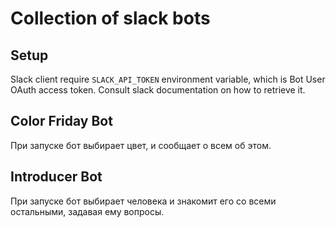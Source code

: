 # Collection of slack bots

## Setup

Slack client require `SLACK_API_TOKEN` environment variable, which is Bot User OAuth access token. 
Consult slack documentation on how to retrieve it.

## Color Friday Bot

При запуске бот выбирает цвет, и сообщает о всем об этом.


## Introducer Bot

При запуске бот выбирает человека и знакомит его со всеми остальными, задавая ему вопросы.

